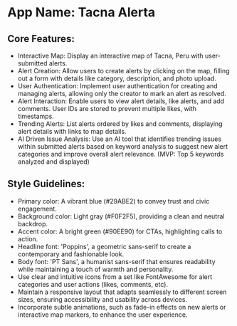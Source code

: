# **App Name**: Tacna Alerta

## Core Features:

- Interactive Map: Display an interactive map of Tacna, Peru with user-submitted alerts.
- Alert Creation: Allow users to create alerts by clicking on the map, filling out a form with details like category, description, and photo upload.
- User Authentication: Implement user authentication for creating and managing alerts, allowing only the creator to mark an alert as resolved.
- Alert Interaction: Enable users to view alert details, like alerts, and add comments. User IDs are stored to prevent multiple likes, with timestamps.
- Trending Alerts: List alerts ordered by likes and comments, displaying alert details with links to map details.
- AI Driven Issue Analysis: Use an AI tool that identifies trending issues within submitted alerts based on keyword analysis to suggest new alert categories and improve overall alert relevance. (MVP: Top 5 keywords analyzed and displayed)

## Style Guidelines:

- Primary color: A vibrant blue (#29ABE2) to convey trust and civic engagement.
- Background color: Light gray (#F0F2F5), providing a clean and neutral backdrop.
- Accent color: A bright green (#90EE90) for CTAs, highlighting calls to action.
- Headline font: 'Poppins', a geometric sans-serif to create a contemporary and fashionable look.
- Body font: 'PT Sans', a humanist sans-serif that ensures readability while maintaining a touch of warmth and personality.
- Use clear and intuitive icons from a set like FontAwesome for alert categories and user actions (likes, comments, etc).
- Maintain a responsive layout that adapts seamlessly to different screen sizes, ensuring accessibility and usability across devices.
- Incorporate subtle animations, such as fade-in effects on new alerts or interactive map markers, to enhance the user experience.